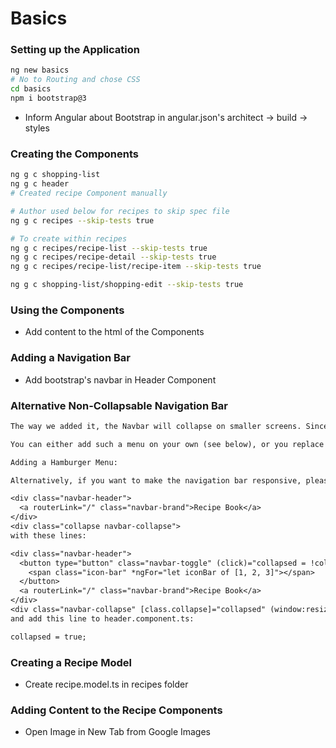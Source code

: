 # Basics

### Setting up the Application

```sh
ng new basics
# No to Routing and chose CSS
cd basics
npm i bootstrap@3
```
* Inform Angular about Bootstrap in angular.json's architect -> build -> styles

### Creating the Components

```sh
ng g c shopping-list
ng g c header
# Created recipe Component manually

# Author used below for recipes to skip spec file
ng g c recipes --skip-tests true

# To create within recipes
ng g c recipes/recipe-list --skip-tests true
ng g c recipes/recipe-detail --skip-tests true
ng g c recipes/recipe-list/recipe-item --skip-tests true

ng g c shopping-list/shopping-edit --skip-tests true
```

### Using the Components

* Add content to the html of the Components

### Adding a Navigation Bar

* Add bootstrap's navbar in Header Component

### Alternative Non-Collapsable Navigation Bar

```txt
The way we added it, the Navbar will collapse on smaller screens. Since we didn't implement a Hamburger menu, that means that there's no way of accessing our links on smaller screens.

You can either add such a menu on your own (see below), or you replace collapse navbar-collapse  with just navbar-default.

Adding a Hamburger Menu:

Alternatively, if you want to make the navigation bar responsive, please replace these lines in header.component.html:

<div class="navbar-header">
  <a routerLink="/" class="navbar-brand">Recipe Book</a>
</div>
<div class="collapse navbar-collapse">
with these lines:

<div class="navbar-header">
  <button type="button" class="navbar-toggle" (click)="collapsed = !collapsed">
	<span class="icon-bar" *ngFor="let iconBar of [1, 2, 3]"></span>
  </button>
  <a routerLink="/" class="navbar-brand">Recipe Book</a>
</div>
<div class="navbar-collapse" [class.collapse]="collapsed" (window:resize)="collapsed = true">
and add this line to header.component.ts:

collapsed = true;
```

### Creating a Recipe Model

* Create recipe.model.ts in recipes folder

### Adding Content to the Recipe Components

* Open Image in New Tab from Google Images